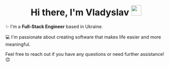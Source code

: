 <h1 align="center">Hi there, I'm Vladyslav <img src="https://github.com/blackcater/blackcater/raw/main/images/Hi.gif" height="32"/></h1>

✨ I'm a **Full-Stack Engineer** based in Ukraine.

💻 I'm passionate about creating software that makes life easier and more meaningful.

Feel free to reach out if you have any questions or need further assistance! 😊

